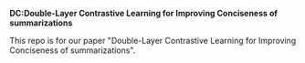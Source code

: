 **DC:Double-Layer Contrastive Learning for Improving Conciseness of summarizations**

This repo is for our paper "Double-Layer Contrastive Learning for Improving Conciseness of summarizations". 
